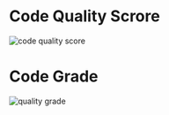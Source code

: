 # Code Quality Scrore

![code quality score](https://api.codiga.io/project/31081/score/svg)

# Code Grade

![quality grade](https://api.codiga.io/project/31081/status/svg)
